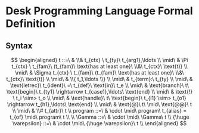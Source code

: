 # Desk Programming Language Formal Definition

## Syntax
$$
\begin{aligned}
t ::=\ & \\& t_{ctx} \ t_{ty}\ t_{arg1},\ldots \\
\mid\ & \Pi t_{ctx} \ t_{fam}\ (t_{fam}\ \text{has at least one}\ \\&\ t_{ctx}\ \text{t)} \\
\mid\ & \Sigma t_{ctx} \ t_{fam}\ (t_{fam}\ \text{has at least one}\ \\&\ t_{ctx}\ \text{t)} \\
\mid\ & \\{ t_1,\ldots \\} \\
\mid\ & t_{term}:\ t_{ty} \\
\mid\ & \text{letrec}\ t_{ident}\ =\ t_{def}\ \text{in}\ t_e \\
\mid\ & \text{branch}\ t\ \text{begin}\ t_{ty1} \rightarrow t_{case1},\ldots\ \text{end} \\
\mid\ & \text{!} \ t_i \sim> t_o \\
\mid\ & \text{handle}\ t\ \text{begin}\ t_{i1} \sim> t_{o1} \rightarrow t_{h1},\ldots\ \text{end} \\
\mid\ & \text{@}\ t\ \mid\ \text{@@}\ t \\
\mid\ & \\# t_{attr}\ t
\\
program ::=\ & \cdot \mid\ program\ t_{alias} = t_{of} \mid\ program\ t \\
\\
\Gamma ::=\ & \cdot \mid\ \Gamma\ t
\\
{\huge \varepsilon} ::=\ & \cdot \mid\ {\huge \varepsilon}\ t \\
\end{aligned}
$$

